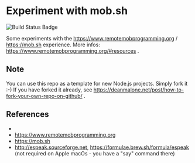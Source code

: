 # Experiment with mob.sh

![Build Status Badge](https://github.com/wonderbird/experiment-with-mob-sh/workflows/Node.js%20CI/badge.svg)

Some experiments with the https://www.remotemobprogramming.org / https://mob.sh experience.
More infos: https://www.remotemobprogramming.org/#resources .

## Note

You can use this repo as a template for new Node.js projects. Simply fork it :-)
If you have forked it already, see https://deanmalone.net/post/how-to-fork-your-own-repo-on-github/ .

## References
* 
* https://www.remotemobprogramming.org
* https://mob.sh
* http://espeak.sourceforge.net, https://formulae.brew.sh/formula/espeak (not required on Apple macOs - you have a "say" command there)
